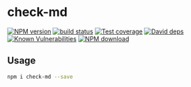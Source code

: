 # check-md



[![NPM version][npm-image]][npm-url]
[![build status][travis-image]][travis-url]
[![Test coverage][codecov-image]][codecov-url]
[![David deps][david-image]][david-url]
[![Known Vulnerabilities][snyk-image]][snyk-url]
[![NPM download][download-image]][download-url]

[npm-image]: https://img.shields.io/npm/v/check-md.svg?style=flat-square
[npm-url]: https://npmjs.org/package/check-md
[travis-image]: https://img.shields.io/travis/{{org}}/check-md.svg?style=flat-square
[travis-url]: https://travis-ci.org/{{org}}/check-md
[codecov-image]: https://codecov.io/gh/{{org}}/check-md/branch/master/graph/badge.svg
[codecov-url]: https://codecov.io/gh/{{org}}/check-md
[david-image]: https://img.shields.io/david/{{org}}/check-md.svg?style=flat-square
[david-url]: https://david-dm.org/{{org}}/check-md
[snyk-image]: https://snyk.io/test/npm/check-md/badge.svg?style=flat-square
[snyk-url]: https://snyk.io/test/npm/check-md
[download-image]: https://img.shields.io/npm/dm/check-md.svg?style=flat-square
[download-url]: https://npmjs.org/package/check-md

## Usage

```bash
npm i check-md --save
```
